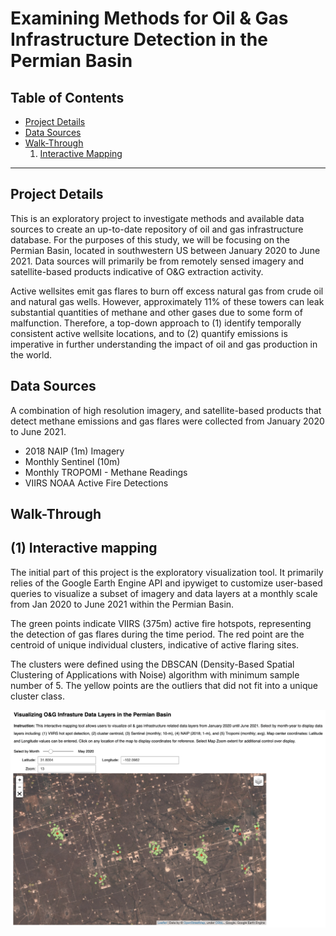 # Examining Methods for Oil & Gas Infrastructure Detection in the Permian Basin

## Table of Contents  
- [Project Details](#project-details)  
- [Data Sources](#data-sources)  
- [Walk-Through](#walk-through)  
    1. [Interactive Mapping](#(1)-interactive-mapping)  
___

## Project Details

This is an exploratory project to investigate methods and available data sources to create an up-to-date repository of oil and gas infrastructure database. For the purposes of this study, we will be focusing on the Permian Basin, located in southwestern US between January 2020 to June 2021. Data sources will primarily be from remotely sensed imagery and satellite-based products indicative of O&G extraction activity. 

Active wellsites emit gas flares to burn off excess natural gas from crude oil and natural gas wells. However, approximately 11% of these towers can leak substantial quantities of methane and other gases due to some form of malfunction. Therefore, a top-down approach to (1) identify temporally consistent active wellsite locations, and to (2) quantify emissions is imperative in further understanding the impact of oil and gas production in the world.  

## Data Sources

A combination of high resolution imagery, and satellite-based products that detect methane emissions and gas flares were collected from January 2020 to June 2021. 

* 2018 NAIP (1m) Imagery
* Monthly Sentinel (10m) 
* Monthly TROPOMI - Methane Readings 
* VIIRS NOAA Active Fire Detections 


## Walk-Through

## (1) Interactive mapping

The initial part of this project is the exploratory visualization tool. It primarily relies of the Google Earth Engine API and ipywiget to customize user-based queries to visualize a subset of imagery and data layers at a monthly scale from Jan 2020 to June 2021 within the Permian Basin. 

The green points indicate VIIRS (375m) active fire hotspots, representing the detection of gas flares during the time period. The red point are the centroid of unique individual clusters, indicative of active flaring sites. 

The clusters were defined using the DBSCAN (Density-Based Spatial Clustering of Applications with Noise) algorithm with minimum sample number of 5. The yellow points are the outliers that did not fit into a unique cluster class.    

<img src="docs/Tab1_VisLayers.png" alt="Tab1_VisLayer">